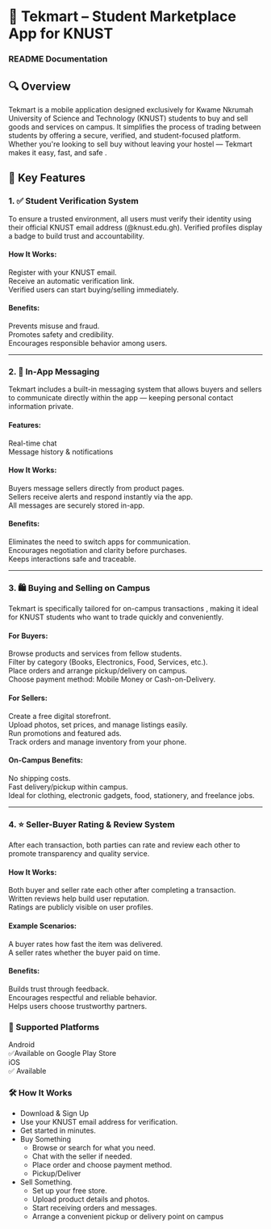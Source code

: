 # 📱 Tekmart – Student Marketplace App for KNUST
### README Documentation

## 🔍 Overview
Tekmart is a mobile application designed exclusively for Kwame Nkrumah University of Science and Technology (KNUST) students to buy and sell goods and services on campus. It simplifies the process of trading between students by offering a secure, verified, and student-focused platform.  
Whether you're looking to sell buy without leaving your hostel — Tekmart makes it easy, fast, and safe .


## 🔐 Key Features
### 1. ✅ Student Verification System
To ensure a trusted environment, all users must verify their identity using their official KNUST email address (@knust.edu.gh). Verified profiles display a badge to build trust and accountability.

#### How It Works:
Register with your KNUST email.  
Receive an automatic verification link.  
Verified users can start buying/selling immediately.  

#### Benefits:
Prevents misuse and fraud.  
Promotes safety and credibility.  
Encourages responsible behavior among users.  

---

### 2. 💬 In-App Messaging
Tekmart includes a built-in messaging system that allows buyers and sellers to communicate directly within the app — keeping personal contact information private.

#### Features:
Real-time chat  
Message history & notifications  

#### How It Works:
Buyers message sellers directly from product pages.  
Sellers receive alerts and respond instantly via the app.  
All messages are securely stored in-app.  

#### Benefits:
Eliminates the need to switch apps for communication.  
Encourages negotiation and clarity before purchases.  
Keeps interactions safe and traceable.  

---

### 3. 🛍️ Buying and Selling on Campus
Tekmart is specifically tailored for on-campus transactions , making it ideal for KNUST students who want to trade quickly and conveniently.

#### For Buyers:
Browse products and services from fellow students.  
Filter by category (Books, Electronics, Food, Services, etc.).  
Place orders and arrange pickup/delivery on campus.  
Choose payment method: Mobile Money or Cash-on-Delivery.  

#### For Sellers:
Create a free digital storefront.  
Upload photos, set prices, and manage listings easily.  
Run promotions and featured ads.  
Track orders and manage inventory from your phone.  

#### On-Campus Benefits:
No shipping costs.  
Fast delivery/pickup within campus.  
Ideal for clothing, electronic gadgets, food, stationery, and freelance jobs.  

---

### 4. ⭐ Seller-Buyer Rating & Review System
After each transaction, both parties can rate and review each other to promote transparency and quality service.

#### How It Works:
Both buyer and seller rate each other after completing a transaction.  
Written reviews help build user reputation.  
Ratings are publicly visible on user profiles.  

#### Example Scenarios:
A buyer rates how fast the item was delivered.  
A seller rates whether the buyer paid on time.  

#### Benefits:
Builds trust through feedback.  
Encourages respectful and reliable behavior.  
Helps users choose trustworthy partners.  

### 📲 Supported Platforms
Android  
✅Available on Google Play Store  
iOS  
✅ Available  

### 🛠️ How It Works
- Download & Sign Up
- Use your KNUST email address for verification.
- Get started in minutes.
- Buy Something
  - Browse or search for what you need. 
  - Chat with the seller if needed. 
  - Place order and choose payment method.
  - Pickup/Deliver
- Sell Something. 
  - Set up your free store.
  - Upload product details and photos.
  - Start receiving orders and messages.
  - Arrange a convenient pickup or delivery point on campus
